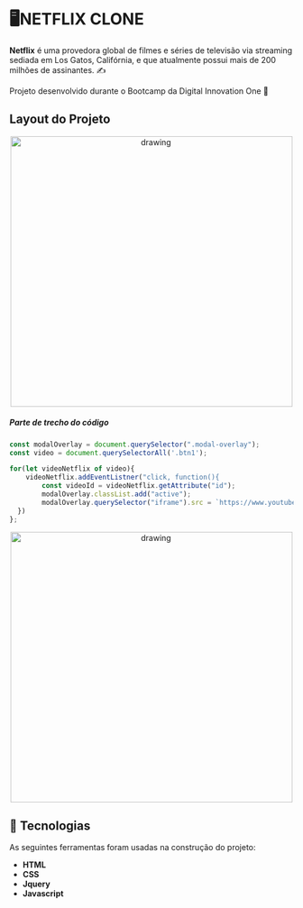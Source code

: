 # 🖥️NETFLIX CLONE
**Netflix** é uma provedora global de filmes e séries de televisão via streaming sediada em Los Gatos, Califórnia, e que atualmente possui mais de 200 milhões de assinantes. ✍️

Projeto desenvolvido durante o Bootcamp da Digital Innovation One 🥰

## Layout do Projeto
<p align="center">
<img src="https://user-images.githubusercontent.com/59345979/107109083-ed535800-681b-11eb-9030-f4db35c80734.png" alt="drawing" width="500" height="480"/>
</p>

##### Parte de trecho do código

```javascript
const modalOverlay = document.querySelector(".modal-overlay");
const video = document.querySelectorAll('.btn1');

for(let videoNetflix of video){
    videoNetflix.addEventListner("click, function(){
        const videoId = videoNetflix.getAttribute("id");
    	modalOverlay.classList.add("active");
    	modalOverlay.querySelector("iframe").src = `https://www.youtube.com/embed/${videoId}`;
  })
};
```




<p align="center">
<img src="https://user-images.githubusercontent.com/59345979/107109277-b41be780-681d-11eb-938c-0e173f5b65d1.png" alt="drawing" width="500" height="480"/>
</p>




## 🔨 Tecnologias

As seguintes ferramentas foram usadas na construção do projeto:

- **HTML**
- **CSS**
- **Jquery**
- **Javascript**

#
